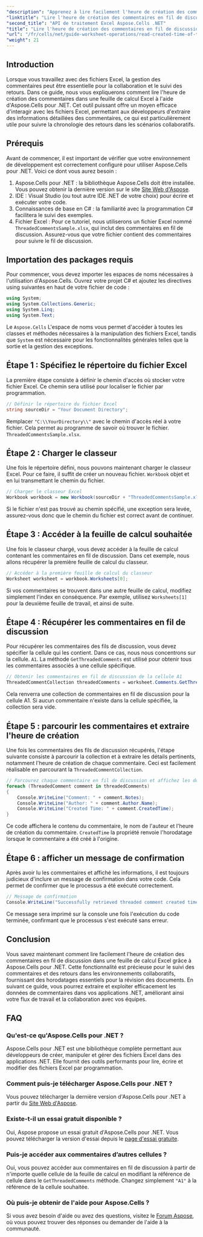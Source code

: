 ```yaml
---
"description": "Apprenez à lire facilement l'heure de création des commentaires threadés dans une feuille de calcul Excel avec Aspose.Cells pour .NET. Suivez notre guide détaillé avec des instructions étape par étape."
"linktitle": "Lire l'heure de création des commentaires en fil de discussion avec Aspose.Cells"
"second_title": "API de traitement Excel Aspose.Cells .NET"
"title": "Lire l'heure de création des commentaires en fil de discussion avec Aspose.Cells"
"url": "/fr/cells/net/guide-worksheet-operations/read-created-time-of-threaded-comment/"
"weight": 21
---
```


## Introduction

Lorsque vous travaillez avec des fichiers Excel, la gestion des commentaires peut être essentielle pour la collaboration et le suivi des retours. Dans ce guide, nous vous expliquerons comment lire l'heure de création des commentaires dans une feuille de calcul Excel à l'aide d'Aspose.Cells pour .NET. Cet outil puissant offre un moyen efficace d'interagir avec les fichiers Excel, permettant aux développeurs d'extraire des informations détaillées des commentaires, ce qui est particulièrement utile pour suivre la chronologie des retours dans les scénarios collaboratifs.

## Prérequis

Avant de commencer, il est important de vérifier que votre environnement de développement est correctement configuré pour utiliser Aspose.Cells pour .NET. Voici ce dont vous aurez besoin :

1. Aspose.Cells pour .NET : la bibliothèque Aspose.Cells doit être installée. Vous pouvez obtenir la dernière version sur le site [Site Web d'Aspose](https://releases.aspose.com/cells/net/).
2. IDE : Visual Studio (ou tout autre IDE .NET de votre choix) pour écrire et exécuter votre code.
3. Connaissances de base en C# : la familiarité avec la programmation C# facilitera le suivi des exemples.
4. Fichier Excel : Pour ce tutoriel, nous utiliserons un fichier Excel nommé `ThreadedCommentsSample.xlsx`, qui inclut des commentaires en fil de discussion. Assurez-vous que votre fichier contient des commentaires pour suivre le fil de discussion.

## Importation des packages requis

Pour commencer, vous devez importer les espaces de noms nécessaires à l'utilisation d'Aspose.Cells. Ouvrez votre projet C# et ajoutez les directives using suivantes en haut de votre fichier de code :

```csharp
using System;
using System.Collections.Generic;
using System.Linq;
using System.Text;
```

Le `Aspose.Cells` L'espace de noms vous permet d'accéder à toutes les classes et méthodes nécessaires à la manipulation des fichiers Excel, tandis que `System` est nécessaire pour les fonctionnalités générales telles que la sortie et la gestion des exceptions.

## Étape 1 : Spécifiez le répertoire du fichier Excel

La première étape consiste à définir le chemin d'accès où stocker votre fichier Excel. Ce chemin sera utilisé pour localiser le fichier par programmation.

```csharp
// Définir le répertoire du fichier Excel
string sourceDir = "Your Document Directory";
```

Remplacer `"C:\\YourDirectory\\"` avec le chemin d'accès réel à votre fichier. Cela permet au programme de savoir où trouver le fichier. `ThreadedCommentsSample.xlsx`.

## Étape 2 : Charger le classeur

Une fois le répertoire défini, nous pouvons maintenant charger le classeur Excel. Pour ce faire, il suffit de créer un nouveau fichier. `Workbook` objet et en lui transmettant le chemin du fichier.

```csharp
// Charger le classeur Excel
Workbook workbook = new Workbook(sourceDir + "ThreadedCommentsSample.xlsx");
```

Si le fichier n'est pas trouvé au chemin spécifié, une exception sera levée, assurez-vous donc que le chemin du fichier est correct avant de continuer.

## Étape 3 : Accéder à la feuille de calcul souhaitée

Une fois le classeur chargé, vous devez accéder à la feuille de calcul contenant les commentaires en fil de discussion. Dans cet exemple, nous allons récupérer la première feuille de calcul du classeur.

```csharp
// Accéder à la première feuille de calcul du classeur
Worksheet worksheet = workbook.Worksheets[0];
```

Si vos commentaires se trouvent dans une autre feuille de calcul, modifiez simplement l'index en conséquence. Par exemple, utilisez `Worksheets[1]` pour la deuxième feuille de travail, et ainsi de suite.

## Étape 4 : Récupérer les commentaires en fil de discussion

Pour récupérer les commentaires des fils de discussion, vous devez spécifier la cellule qui les contient. Dans ce cas, nous nous concentrons sur la cellule. `A1`. La méthode `GetThreadedComments` est utilisé pour obtenir tous les commentaires associés à une cellule spécifique.

```csharp
// Obtenir les commentaires en fil de discussion de la cellule A1
ThreadedCommentCollection threadedComments = worksheet.Comments.GetThreadedComments("A1");
```

Cela renverra une collection de commentaires en fil de discussion pour la cellule A1. Si aucun commentaire n'existe dans la cellule spécifiée, la collection sera vide.

## Étape 5 : parcourir les commentaires et extraire l'heure de création

Une fois les commentaires des fils de discussion récupérés, l'étape suivante consiste à parcourir la collection et à extraire les détails pertinents, notamment l'heure de création de chaque commentaire. Ceci est facilement réalisable en parcourant la `ThreadedCommentCollection`.

```csharp
// Parcourez chaque commentaire en fil de discussion et affichez les détails
foreach (ThreadedComment comment in threadedComments)
{
    Console.WriteLine("Comment: " + comment.Notes);
    Console.WriteLine("Author: " + comment.Author.Name);
    Console.WriteLine("Created Time: " + comment.CreatedTime);
}
```

Ce code affichera le contenu du commentaire, le nom de l'auteur et l'heure de création du commentaire. `CreatedTime` la propriété renvoie l'horodatage lorsque le commentaire a été créé à l'origine.

## Étape 6 : afficher un message de confirmation

Après avoir lu les commentaires et affiché les informations, il est toujours judicieux d'inclure un message de confirmation dans votre code. Cela permet de confirmer que le processus a été exécuté correctement.

```csharp
// Message de confirmation
Console.WriteLine("Successfully retrieved threaded comment created times.");
```

Ce message sera imprimé sur la console une fois l'exécution du code terminée, confirmant que le processus s'est exécuté sans erreur.

## Conclusion

Vous savez maintenant comment lire facilement l'heure de création des commentaires en fil de discussion dans une feuille de calcul Excel grâce à Aspose.Cells pour .NET. Cette fonctionnalité est précieuse pour le suivi des commentaires et des retours dans les environnements collaboratifs, fournissant des horodatages essentiels pour la révision des documents. En suivant ce guide, vous pourrez extraire et exploiter efficacement les données de commentaires dans vos applications .NET, améliorant ainsi votre flux de travail et la collaboration avec vos équipes.

## FAQ

### Qu'est-ce qu'Aspose.Cells pour .NET ?

Aspose.Cells pour .NET est une bibliothèque complète permettant aux développeurs de créer, manipuler et gérer des fichiers Excel dans des applications .NET. Elle fournit des outils performants pour lire, écrire et modifier des fichiers Excel par programmation.

### Comment puis-je télécharger Aspose.Cells pour .NET ?

Vous pouvez télécharger la dernière version d'Aspose.Cells pour .NET à partir du [Site Web d'Aspose](https://releases.aspose.com/cells/net/).

### Existe-t-il un essai gratuit disponible ?

Oui, Aspose propose un essai gratuit d'Aspose.Cells pour .NET. Vous pouvez télécharger la version d'essai depuis le [page d'essai gratuite](https://releases.aspose.com/).

### Puis-je accéder aux commentaires d’autres cellules ?

Oui, vous pouvez accéder aux commentaires en fil de discussion à partir de n'importe quelle cellule de la feuille de calcul en modifiant la référence de cellule dans le `GetThreadedComments` méthode. Changez simplement `"A1"` à la référence de la cellule souhaitée.

### Où puis-je obtenir de l'aide pour Aspose.Cells ?

Si vous avez besoin d'aide ou avez des questions, visitez le [Forum Aspose](https://forum.aspose.com/c/cells/9), où vous pouvez trouver des réponses ou demander de l'aide à la communauté.